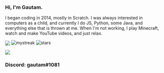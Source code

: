 ### Hi, I'm Gautam.

I began coding in 2014, mostly in Scratch. I was always interested in computers as a child, and currently I do JS, Python, some Java, and everything else that is thrown at me. When I'm not working, I play Minecraft, watch and make YouTube videos, and just relax.

<img align="center" src="https://github-readme-stats.vercel.app/api/top-langs/?username=codergautam&count_private=true&langs_count=7&theme=dark&layout=compact" />


<img src="https://github-readme-streak-stats.herokuapp.com/?user=codergautam&theme=tokyonight" alt="mystreak"/>


<img src="https://img.shields.io/github/stars/codergautam?label=Stars" alt="stars">

![](https://komarev.com/ghpvc/?username=codergautam)



### Discord: gautam#1081
